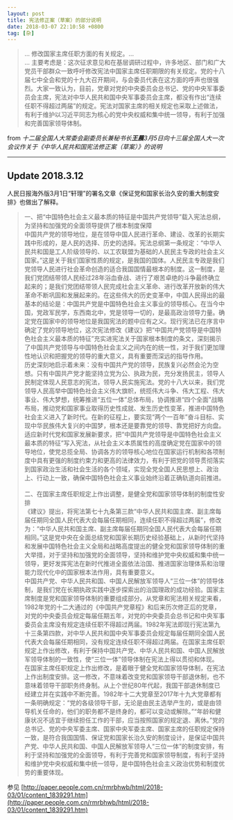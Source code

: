 ```yaml
---
layout: post
title: 宪法修正案（草案）的部分说明
date: 2018-03-07 22:10:58 +0800
tag: [杂]
---
```


> ... 修改国家主席任职方面的有关规定。... <br>
... 主要考虑是：这次征求意见和在基层调研过程中，许多地区、部门和广大党员干部群众一致呼吁修改宪法中国家主席任职期限的有关规定。党的十八届七中全会和党的十九大召开期间，与会委员代表在这方面的呼声也很强烈。大家一致认为，目前，党章对党的中央委员会总书记、党的中央军事委员会主席，宪法对中华人民共和国中央军事委员会主席，都没有作出“连续任职不得超过两届”的规定。宪法对国家主席的相关规定也采取上述做法，有利于维护以习近平同志为核心的党中央权威和集中统一领导，有利于加强和完善国家领导体制。

from  *十二届全国人大常委会副委员长兼秘书长**王晨**3月5日向十三届全国人大一次会议作关于《中华人民共和国宪法修正案（草案）》的说明*


****
## Update 2018.3.12

人民日报海外版3月1日“轩理”的署名文章《保证党和国家长治久安的重大制度安排》也做出了解释。


>一、把“中国特色社会主义最本质的特征是中国共产党领导”载入宪法总纲，为坚持和加强党的全面领导提供了根本制度保障
<br>中国共产党的领导地位，是在领导中国人民进行革命、建设、改革的长期实践中形成的，是人民的选择、历史的选择。宪法总纲第一条规定：“中华人民共和国是工人阶级领导的、以工农联盟为基础的人民民主专政的社会主义国家。”这是关于我们国家性质的规定，是我国的国体。人民民主专政是我们党领导人民进行社会革命创造的适合我国国情最根本的制度。这一制度，是我们党团结带领人民经过28年浴血奋战、进行了艰苦卓绝的斗争最终确立起来的；是我们党团结带领人民完成社会主义革命、进行改革开放新的伟大革命不断巩固和发展起来的。在这些伟大的历史变革中，中国人民得出的最基本的结论是：中国共产党是中国特色社会主义事业的领导核心。在当今中国，党政军民学，东西南北中，党是领导一切的，是最高政治领导力量。确定党在国家中的领导地位是我国宪法的题中应有之义。现行宪法已在序言中确定了党的领导地位，这次宪法修改《建议》把“中国共产党领导是中国特色社会主义最本质的特征”充实进宪法关于国家根本制度的条文，深刻揭示了中国共产党领导与中国特色社会主义之间内在的统一性，对于我们更加理性地认识和把握党的领导的重大意义，具有重要而深远的指导作用。
<br>历史深刻地启示着未来：没有中国共产党的领导，民族复兴必然会沦为空想。只有中国共产党才能坚持立党为公、执政为民，充分发扬民主，领导人民制定体现人民意志的宪法，领导人民实施宪法。党的十八大以来，我们党领导人民高举中国特色社会主义伟大旗帜，统揽伟大斗争、伟大工程、伟大事业、伟大梦想，统筹推进“五位一体”总体布局，协调推进“四个全面”战略布局，推动党和国家事业取得历史性成就、发生历史性变革，推进中国特色社会主义进入了新时代。在新的征程上，要实现“两个一百年”奋斗目标、实现中华民族伟大复兴的中国梦，根本还是要靠党的领导、靠党把好方向盘。适应新时代党和国家发展新要求，把“中国共产党领导是中国特色社会主义最本质的特征”写入宪法，从社会主义本质属性的高度确定党在国家中的领导地位，使党总揽全局、协调各方的领导核心地位在国家运行机制和各项制度中具有更强的制度约束力和更高的法律效力，有利于把党的领导贯彻落实到国家政治生活和社会生活的各个领域，实现全党全国人民思想上、政治上、行动上一致，确保中国特色社会主义事业始终沿着正确轨道向前推进。
<br><br>二、在国家主席任职规定上作出调整，是健全党和国家领导体制的制度性安排
<br>《建议》提出，将宪法第七十九条第三款“中华人民共和国主席、副主席每届任期同全国人民代表大会每届任期相同，连续任职不得超过两届”，修改为：“中华人民共和国主席、副主席每届任期同全国人民代表大会每届任期相同。”这是党中央在全面总结党和国家长期历史经验基础上，从新时代坚持和发展中国特色社会主义全局和战略高度提出的健全党和国家领导体制的重大举措，对于坚持和加强党的全面领导，坚持和维护党中央权威和集中统一领导，更好发挥宪法在新时代推进全面依法治国、推进国家治理体系和治理能力现代化中的国家根本法作用，具有重要意义。
<br>中国共产党、中华人民共和国、中国人民解放军领导人“三位一体”的领导体制，是我们党在长期执政实践中逐步探索出的治国理政的成功经验。国家主席制度是党和国家领导体制的重要组成部分。从党章和宪法相关规定来看，1982年党的十二大通过的《中国共产党章程》和后来历次修正后的党章，对党的中央委员会规定每届任期五年，对党的中央委员会总书记和中央军事委员会主席没有规定连续任职不得超过两届。1982年宪法即现行宪法第九十三条第四款，对中华人民共和国中央军事委员会规定每届任期同全国人民代表大会每届任期相同，没有规定连续任职不得超过两届。在国家主席任职规定上作出修改，有利于保持中国共产党、中华人民共和国、中国人民解放军领导体制的一致性，使“三位一体”领导体制在宪法上得以贯彻和体现。
<br>在国家主席任职规定上作出修改，是着眼于健全党和国家领导体制，在宪法上作出制度安排。这一修改，不意味着改变党和国家领导干部退休制，也不意味着领导干部职务终身制。从上个世纪80年代起，我国干部退休制度已经建立并在实践中不断完善。1982年十二大党章至2017年十九大党章都有一条明确规定：“党的各级领导干部，无论是由民主选举产生的，或是由领导机关任命的，他们的职务都不是终身的，都可以变动或解除。”“年龄和健康状况不适宜于继续担任工作的干部，应当按照国家的规定退、离休。”党的总书记、党的中央军委主席、国家中央军委主席、国家主席的任职规定保持一致，是符合我国国情、保证党和国家长治久安的制度设计，是保证中国共产党、中华人民共和国、中国人民解放军领导人“三位一体”的制度安排，有利于坚持和加强党的全面领导，有利于完善党和国家领导制度，有利于坚持和维护党中央权威和集中统一领导，是中国特色社会主义政治优势和制度优势的重要体现。

参见 [http://paper.people.com.cn/rmrbhwb/html/2018-03/01/content_1839291.htm](http://paper.people.com.cn/rmrbhwb/html/2018-03/01/content_1839291.htm)